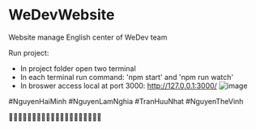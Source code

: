 # WeDevWebsite
Website manage English center of WeDev team 

Run project:
- In project folder open two terminal
- In each terminal run command: 'npm start' and 'npm run watch'
- In broswer access local at port 3000: http://127.0.0.1:3000/
![image](https://github.com/Minhh17/WeDevWebsite/assets/91320296/44456087-6f05-482b-bafd-7ef88d6dd79a)


#NguyenHaiMinh
#NguyenLamNghia
#TranHuuNhat
#NguyenTheVinh 

🐸🐸🐸🐸🐸🐸🐸🐸🐸🐸🐸🐸🐸🐸🐸🐸🐸🐸🐸🐸




